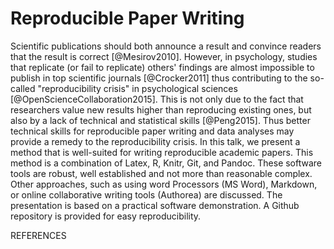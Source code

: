 Reproducible Paper Writing
=====

Scientific publications should both announce a result and convince 
readers that the result is correct [@Mesirov2010]. 
However, in psychology, studies that replicate (or fail to replicate) 
others' findings are almost impossible to publish in top scientific journals 
[@Crocker2011] thus contributing to the so-called "reproducibility crisis" in psychological sciences 
[@OpenScienceCollaboration2015]. This is not only due to the fact that researchers value new results 
 higher than reproducing existing ones, but also by a lack of 
 technical and statistical skills [@Peng2015]. Thus better technical skills 
 for reproducible paper writing and data analyses may provide a remedy 
 to the reproducibility crisis. In this talk, we present a method that 
is well-suited for writing reproducible academic papers. This method 
is a combination of Latex, R, Knitr, Git, and Pandoc. These software 
tools are robust, well established and not more than reasonable complex. 
 Other approaches, such as using word Processors (MS Word), Markdown, 
 or online collaborative writing tools (Authorea) are discussed. 
The presentation is based on a practical software demonstration. 
A Github repository is provided for easy reproducibility.





REFERENCES



